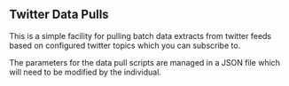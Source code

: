## Twitter Data Pulls
This is a simple facility for pulling batch data extracts from twitter feeds based on configured twitter topics which you can subscribe to.

The parameters for the data pull scripts are managed in a JSON file which will need to be modified by the individual.
